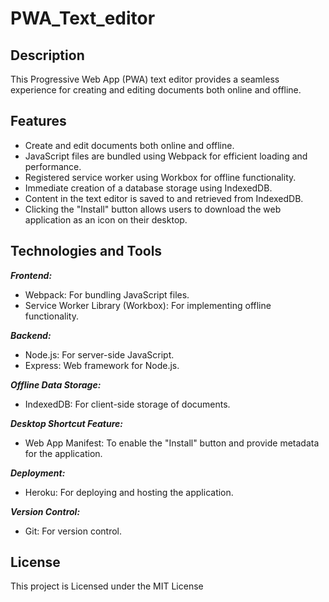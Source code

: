 # PWA_Text_editor


## Description

This Progressive Web App (PWA) text editor provides a seamless experience for creating and editing documents both online and offline.


## Features

- Create and edit documents both online and offline.
- JavaScript files are bundled using Webpack for efficient loading and performance.
- Registered service worker using Workbox for offline functionality.
- Immediate creation of a database storage using IndexedDB.
- Content in the text editor is saved to and retrieved from IndexedDB.
- Clicking the "Install" button allows users to download the web application as an icon on their desktop.


## Technologies and Tools

***Frontend:***
- Webpack: For bundling JavaScript files.
- Service Worker Library (Workbox): For implementing offline functionality.

***Backend:***
- Node.js: For server-side JavaScript.
- Express: Web framework for Node.js.

***Offline Data Storage:***
- IndexedDB: For client-side storage of documents.

***Desktop Shortcut Feature:***
- Web App Manifest: To enable the "Install" button and provide metadata for the application.

***Deployment:***
- Heroku: For deploying and hosting the application.

***Version Control:***
- Git: For version control.


## License

This project is Licensed under the MIT License